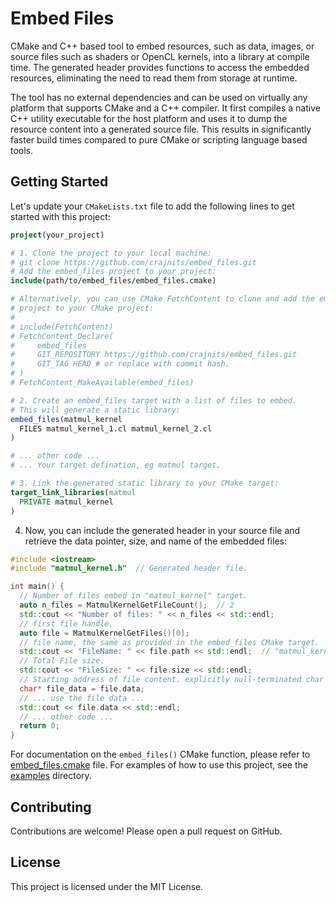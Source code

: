 # Embed Files

CMake and C++ based tool to embed resources, such as data, images, or source files such as shaders or OpenCL kernels, into a library at compile time. The generated header provides functions to access the embedded resources, eliminating the need to read them from storage at runtime.

The tool has no external dependencies and can be used on virtually any platform that supports CMake and a C++ compiler. It first compiles a native C++ utility executable for the host platform and uses it to dump the resource content into a generated source file. This results in significantly faster build times compared to pure CMake or scripting language based tools.

## Getting Started

Let's update your `CMakeLists.txt` file to add the following lines to get started with this project:

```cmake
project(your_project)

# 1. Clone the project to your local machine:
# git clone https://github.com/crajnits/embed_files.git
# Add the embed_files project to your project:
include(path/to/embed_files/embed_files.cmake)

# Alternatively, you can use CMake FetchContent to clone and add the embed_files
# project to your CMake project:
#
# include(FetchContent)
# FetchContent_Declare(
#     embed_files
#     GIT_REPOSITORY https://github.com/crajnits/embed_files.git
#     GIT_TAG HEAD # or replace with commit hash.
# )
# FetchContent_MakeAvailable(embed_files)

# 2. Create an embed_files target with a list of files to embed.
# This will generate a static library:
embed_files(matmul_kernel
  FILES matmul_kernel_1.cl matmul_kernel_2.cl
)

# ... other code ...
# ... Your target defination, eg matmul target.

# 3. Link the generated static library to your CMake target:
target_link_libraries(matmul
  PRIVATE matmul_kernel
)
```

4. Now, you can include the generated header in your source file and retrieve the data pointer, size, and name of the embedded files:

```cpp
#include <iostream>
#include "matmul_kernel.h"  // Generated header file.

int main() {
  // Number of files embed in "matmul_kernel" target.
  auto n_files = MatmulKernelGetFileCount();  // 2
  std::cout << "Number of files: " << n_files << std::endl;
  // first file handle.
  auto file = MatmulKernelGetFiles()[0];
  // file name, the same as provided in the embed_files CMake target.
  std::cout << "FileName: " << file.path << std::endl;  // "matmul_kernel_1.cl"
  // Total File size.
  std::cout << "FileSize: " << file.size << std::endl;
  // Starting address of file content. explicitly null-terminated char array.
  char* file_data = file.data;
  // ... use the file data ...
  std::cout << file.data << std::endl;
  // ... other code ...
  return 0;
}
```

For documentation on the `embed_files()` CMake function, please refer to [embed_files.cmake](embed_files.cmake#L17) file.
For examples of how to use this project, see the [examples](examples) directory.

## Contributing

Contributions are welcome! Please open a pull request on GitHub.

## License

This project is licensed under the MIT License.
